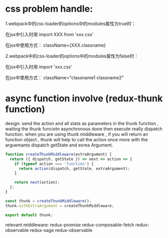 # css problem handle:
1.webpack中的css-loader的options中的modules属性为true时：

在jsx中引入时用 import XXX from 'xxx.css'

在jsx中使用方式： className={XXX.classname}

2.webpack中的css-loader的options中的modules属性为false时：

在jsx中引入时用 import 'xxx.css'

在jsx中使用方式： className="classname1 classname2"

# async function involve (redux-thunk function)

design: send the action and all state as parameters in the thunk function , waiting the thunk funciotn asynchronous done then execute really dispatch function.
when you are using thunk middleware , if you will return an function object , thunk will help to call the action once more with the arguemants dispatch  getState and exrea Argument.

```javascript
function createThunkMiddleware(extraArgument) {
  return ({ dispatch, getState }) => next => action => {
    if (typeof action === 'function') {
      return action(dispatch, getState, extraArgument);
    }

    return next(action);
  };
}

const thunk = createThunkMiddleware();
thunk.withExtraArgument = createThunkMiddleware;

export default thunk;
```

relevant middleware:  redux-promise redux-composable-fetch redux-observable redux-sage redux-observable
